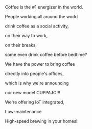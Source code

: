 Coffee is the #1 energizer in the world.

People working all around the world 

drink coffee as a social activity,

on their way to work,

on their breaks,

some even drink coffee before bedtime?

We have the power to bring coffee

directly into people's offices,

which is why we're announcing 

our new model CUPPAJO!!!

We're offering IoT integrated,

Low-maintenance

High-speed brewing in your homes!